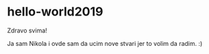 # hello-world2019


Zdravo svima!

Ja sam Nikola i ovde sam da ucim nove stvari jer to volim da radim. :)
